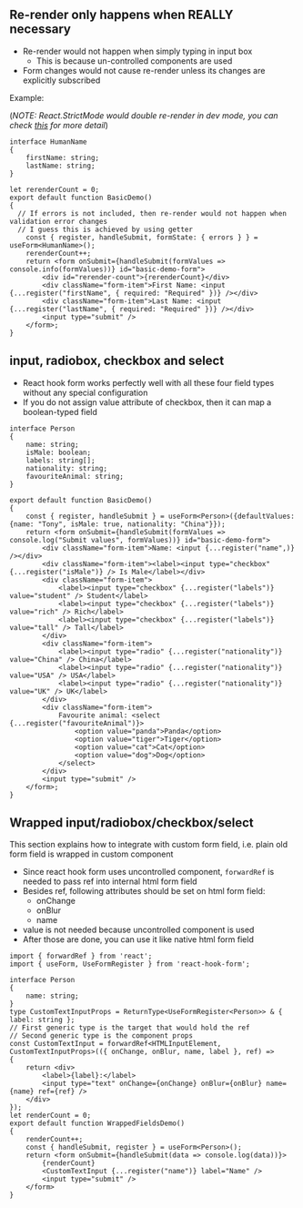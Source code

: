 ## Re-render only happens when REALLY necessary

- Re-render would not happen when simply typing in input box 
  - This is because un-controlled components are used
- Form changes would not cause re-render unless its changes are explicitly subscribed

Example:

(*NOTE: React.StrictMode would double re-render in dev mode, you can check [this](https://stackoverflow.com/a/65167384/2334320) for more detail*)

```tsx
interface HumanName
{
	firstName: string;
	lastName: string;
}

let rerenderCount = 0;
export default function BasicDemo()
{
  // If errors is not included, then re-render would not happen when validation error changes
  // I guess this is achieved by using getter
	const { register, handleSubmit, formState: { errors } } = useForm<HumanName>();
	rerenderCount++;
	return <form onSubmit={handleSubmit(formValues => console.info(formValues))} id="basic-demo-form">
		<div id="rerender-count">{rerenderCount}</div>
		<div className="form-item">First Name: <input {...register("firstName", { required: "Required" })} /></div>
		<div className="form-item">Last Name: <input {...register("lastName", { required: "Required" })} /></div>
		<input type="submit" />
	</form>;
}
```

## input, radiobox, checkbox and select

- React hook form works perfectly well with all these four field types without any special configuration
- If you do not assign value attribute of checkbox, then it can map a boolean-typed field

```tsx
interface Person
{
	name: string;
	isMale: boolean;
	labels: string[];
	nationality: string;
	favouriteAnimal: string;
}

export default function BasicDemo()
{
	const { register, handleSubmit } = useForm<Person>({defaultValues: {name: "Tony", isMale: true, nationality: "China"}});
	return <form onSubmit={handleSubmit(formValues => console.log("Submit values", formValues))} id="basic-demo-form">
		<div className="form-item">Name: <input {...register("name",)} /></div>
		<div className="form-item"><label><input type="checkbox" {...register("isMale")} /> Is Male</label></div>
		<div className="form-item">
			<label><input type="checkbox" {...register("labels")} value="student" /> Student</label>
			<label><input type="checkbox" {...register("labels")} value="rich" /> Rich</label>
			<label><input type="checkbox" {...register("labels")} value="tall" /> Tall</label>
		</div>
		<div className="form-item">
			<label><input type="radio" {...register("nationality")} value="China" /> China</label>
			<label><input type="radio" {...register("nationality")} value="USA" /> USA</label>
			<label><input type="radio" {...register("nationality")} value="UK" /> UK</label>
		</div>
		<div className="form-item">
			Favourite animal: <select {...register("favouriteAnimal")}>
				<option value="panda">Panda</option>
				<option value="tiger">Tiger</option>
				<option value="cat">Cat</option>
				<option value="dog">Dog</option>
			</select>
		</div>
		<input type="submit" />
	</form>;
}
```

## Wrapped input/radiobox/checkbox/select

This section explains how to integrate with custom form field, i.e. plain old form field is wrapped in custom component

- Since react hook form uses uncontrolled component, `forwardRef` is needed to pass ref into internal html form field
- Besides ref, following attributes should be set on html form field:
  - onChange
  - onBlur
  - name
- value is not needed because uncontrolled component is used
- After those are done, you can use it like native html form field

```tsx
import { forwardRef } from 'react';
import { useForm, UseFormRegister } from 'react-hook-form';

interface Person
{
	name: string;
}
type CustomTextInputProps = ReturnType<UseFormRegister<Person>> & { label: string };
// First generic type is the target that would hold the ref
// Second generic type is the component props
const CustomTextInput = forwardRef<HTMLInputElement, CustomTextInputProps>(({ onChange, onBlur, name, label }, ref) =>
{
	return <div>
		<label>{label}:</label>
		<input type="text" onChange={onChange} onBlur={onBlur} name={name} ref={ref} />
	</div>
});
let renderCount = 0;
export default function WrappedFieldsDemo()
{
	renderCount++;
	const { handleSubmit, register } = useForm<Person>();
	return <form onSubmit={handleSubmit(data => console.log(data))}>
		{renderCount}
		<CustomTextInput {...register("name")} label="Name" />
		<input type="submit" />
	</form>
}
```

